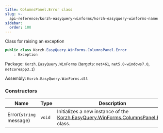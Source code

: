 ```yaml
---
title: ColumnsPanel.Error class
slug: >-
  api-reference/korzh-easyquery-winforms/korzh-easyquery-winforms-namespace/columnspanel-error-class
sidebar:
  order: 100
---
```


Class for raising an exception
```csharp
public class Korzh.EasyQuery.WinForms.ColumnsPanel.Error
    : Exception

```
Package: `Korzh.EasyQuery.WinForms` (targets: `net461`, `net5.0-windows7.0`, `netcoreapp3.1`)

Assembly: `Korzh.EasyQuery.WinForms.dll`

### Constructors

| Name | Type | Description | 
| --- | --- | --- | 
| Error(`string` message) | `void` | Initializes a new instance of the [Korzh.EasyQuery.WinForms.ColumnsPanel.Error](///easyquery/docs/api-reference/korzh-easyquery-winforms/korzh-easyquery-winforms-namespace/columnspanel-class) class. |

